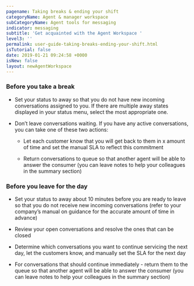 ```yaml
---
pagename: Taking breaks & ending your shift
categoryName: Agent & manager workspace
subCategoryName: Agent tools for messaging
indicator: messaging
subtitle: 'Get acquainted with the Agent Workspace '
level3: ''
permalink: user-guide-taking-breaks-ending-your-shift.html
isTutorial: false
date: 2019-01-21 09:24:58 +0000
isNew: false
layout: newAgentWorkspace
---
```


### Before you take a break

* Set your status to away so that you do not have new incoming conversations assigned to you. If there are multiple away states displayed in your status menu, select the most appropriate one.

* Don’t leave conversations waiting. If you have any active conversations, you can take one of these two actions:

    * Let each customer know that you will get back to them in x amount of time and set the manual SLA to reflect this commitment

    * Return conversations to queue so that another agent will be able to answer the consumer (you can leave notes to help your colleagues in the summary section)

### Before you leave for the day

* Set your status to away about 10 minutes before you are ready to leave so that you do not receive new incoming conversations (refer to your company’s manual on guidance for the accurate amount of time  in advance)

* Review your open conversations and resolve the ones that can be closed

* Determine which conversations you want to continue servicing the next day, let the customers know, and manually set the SLA for the next day

* For conversations that should continue immediately - return them to the queue so that another agent will be able to answer the consumer (you can leave notes to help your colleagues in the summary section)
